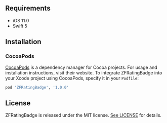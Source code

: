 ## Requirements

- iOS 11.0
- Swift 5

## Installation

### CocoaPods

[CocoaPods](https://cocoapods.org) is a dependency manager for Cocoa projects. For usage and installation instructions, visit their website. To integrate ZFRatingBadge into your Xcode project using CocoaPods, specify it in your `Podfile`:

```ruby
pod 'ZFRatingBadge', '1.0.0'
```

## License

ZFRatingBadge is released under the MIT license. [See LICENSE](https://github.com/zafarivaev/ZFRatingBadge/blob/master/LICENSE) for details.
